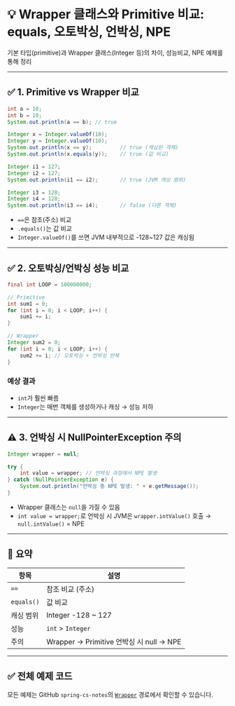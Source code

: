 # 💡 Wrapper 클래스와 Primitive 비교: equals, 오토박싱, 언박싱, NPE

기본 타입(primitive)과 Wrapper 클래스(Integer 등)의 차이, 성능비교, NPE 예제를 통해 정리

---

## ✅ 1. Primitive vs Wrapper 비교

```java
int a = 10;
int b = 10;
System.out.println(a == b); // true

Integer x = Integer.valueOf(10);
Integer y = Integer.valueOf(10);
System.out.println(x == y);         // true (캐싱된 객체)
System.out.println(x.equals(y));    // true (값 비교)

Integer i1 = 127;
Integer i2 = 127;
System.out.println(i1 == i2);       // true (JVM 캐싱 범위)

Integer i3 = 128;
Integer i4 = 128;
System.out.println(i3 == i4);       // false (다른 객체)
```

- `==`은 참조(주소) 비교
- `.equals()`는 값 비교
- `Integer.valueOf()`를 쓰면 JVM 내부적으로 -128~127 값은 캐싱됨

---

## ✅ 2. 오토박싱/언박싱 성능 비교

```java
final int LOOP = 100000000;

// Primitive
int sum1 = 0;
for (int i = 0; i < LOOP; i++) {
    sum1 += i;
}

// Wrapper
Integer sum2 = 0;
for (int i = 0; i < LOOP; i++) {
    sum2 += i; // 오토박싱 + 언박싱 반복
}
```

### 예상 결과

- `int`가 훨씬 빠름
- `Integer`는 매번 객체를 생성하거나 캐싱 → 성능 저하

---

## ⚠️ 3. 언박싱 시 NullPointerException 주의

```java
Integer wrapper = null;

try {
    int value = wrapper; // 언박싱 과정에서 NPE 발생
} catch (NullPointerException e) {
    System.out.println("언박싱 중 NPE 발생: " + e.getMessage());
}
```

- Wrapper 클래스는 `null`을 가질 수 있음
- `int value = wrapper;`로 언박싱 시 JVM은 `wrapper.intValue()` 호출 → `null.intValue()` = NPE

---

## 📌 요약

| 항목 | 설명 |
|------|------|
| `==` | 참조 비교 (주소) |
| `equals()` | 값 비교 |
| 캐싱 범위 | Integer -128 ~ 127 |
| 성능 | `int` > `Integer` |
| 주의 | Wrapper → Primitive 언박싱 시 null → NPE |

---

## ✅ 전체 예제 코드

모든 예제는 GitHub `spring-cs-notes`의 [`Wrapper`](https://github.com/devHjlee/spring-cs-notes/tree/main/src/main/java/com/lhj/springcsnotes/basics/wrapper) 경로에서 확인할 수 있습니다.

